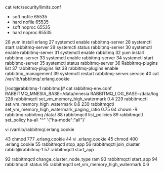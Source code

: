 cat /etc/security/limits.conf
*   soft    nofile         65535
*   hard    nofile         65535
*   soft    noproc         65535
*   hard    noproc         65535

   26  yum install erlang
   27  systemctl enable rabbitmq-server
   28  systemctl start rabbitmq-server
   29  systemctl status rabbitmq-server
   30  systemctl enable rabbitmq-server
   31  systemctl enable rabbitmq
   32  yum install rabbitmq-server
   33  systemctl enable rabbitmq-server
   34  systemctl start rabbitmq-server
   35  systemctl status rabbitmq-server
   36  Rabbitmq-plugins list
   37  rabbitmq-plugins list
   38  rabbitmq-plugins enable rabbitmq_management
   39  systemctl restart rabbitmq-server.service
   40  cat /var/lib/rabbitmq/.erlang.cookie

[root@rabbitmq-1 rabbitmq]# cat rabbitmq-env.conf 
RABBITMQ_MNESIA_BASE=/data/mnesia
RABBITMQ_LOG_BASE=/data/log
  228  rabbitmqctl  set_vm_memory_high_watermark 0.4
  229  rabbitmqctl  set_vm_memory_high_watermark 0.6
  230  rabbitmqctl set_vm_memory_high_watermark_paging_ratio 0.75
   64  chown -R rabbitmq:rabbitmq  /data/
   88   rabbitmqctl list_policies
   89  rabbitmqctl set_policy ha-all "^" '{"ha-mode":"all"}'


 vi /var/lib/rabbitmq/.erlang.cookie

   43  chmod  777 .erlang.cookie 
   44  vi .erlang.cookie 
   45  chmod 400 .erlang.cookie 
   55  rabbitmqctl stop_app
   56  rabbitmqctl join_cluster rabbit@rabbitmq-1
   57  rabbitmqctl start_app

   92  rabbitmqctl change_cluster_node_type ram
   93  rabbitmqctl start_app
   94  rabbitmqctl  status 
   95  rabbitmqctl  set_vm_memory_high_watermark 0.6
